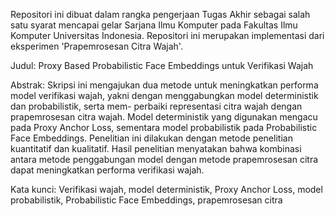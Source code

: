 Repositori ini dibuat dalam rangka pengerjaan Tugas Akhir sebagai salah satu syarat mencapai gelar Sarjana Ilmu Komputer pada Fakultas Ilmu Komputer Universitas Indonesia. Repositori ini merupakan implementasi dari eksperimen 'Prapemrosesan Citra Wajah'.

Judul: Proxy Based Probabilistic Face Embeddings untuk Verifikasi Wajah

Abstrak:
Skripsi ini mengajukan dua metode untuk meningkatkan performa model verifikasi wajah, yakni dengan menggabungkan model deterministik dan probabilistik, serta mem- perbaiki representasi citra wajah dengan prapemrosesan citra wajah. Model deterministik yang digunakan mengacu pada Proxy Anchor Loss, sementara model probabilistik pada Probabilistic Face Embeddings. Penelitian ini dilakukan dengan metode penelitian kuantitatif dan kualitatif. Hasil penelitian menyatakan bahwa kombinasi antara metode penggabungan model dengan metode prapemrosesan citra dapat meningkatkan performa verifikasi wajah.

Kata kunci:
Verifikasi wajah, model deterministik, Proxy Anchor Loss, model probabilistik, Probabilistic Face Embeddings, prapemrosesan citra
